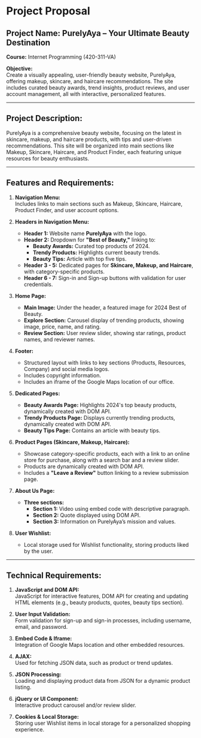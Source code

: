 
# Project Proposal

## Project Name: PurelyAya – Your Ultimate Beauty Destination
**Course:** Internet Programming (420-311-VA)

**Objective:**  
Create a visually appealing, user-friendly beauty website, PurelyAya, offering makeup, skincare, and haircare recommendations. The site includes curated beauty awards, trend insights, product reviews, and user account management, all with interactive, personalized features.

---

## Project Description:

PurelyAya is a comprehensive beauty website, focusing on the latest in skincare, makeup, and haircare products, with tips and user-driven recommendations. This site will be organized into main sections like Makeup, Skincare, Haircare, and Product Finder, each featuring unique resources for beauty enthusiasts.

---

## Features and Requirements:

1. **Navigation Menu:**  
   Includes links to main sections such as Makeup, Skincare, Haircare, Product Finder, and user account options.

2. **Headers in Navigation Menu:**
   - **Header 1:** Website name **PurelyAya** with the logo.
   - **Header 2:** Dropdown for **"Best of Beauty,"** linking to:
     - **Beauty Awards:** Curated top products of 2024.
     - **Trendy Products:** Highlights current beauty trends.
     - **Beauty Tips:** Article with top five tips.
   - **Header 3 - 5:** Dedicated pages for **Skincare, Makeup, and Haircare**, with category-specific products.
   - **Header 6 - 7:** Sign-in and Sign-up buttons with validation for user credentials.

3. **Home Page:**
   - **Main Image:** Under the header, a featured image for 2024 Best of Beauty.
   - **Explore Section:** Carousel display of trending products, showing image, price, name, and rating.
   - **Review Section:** User review slider, showing star ratings, product names, and reviewer names.

4. **Footer:**
   - Structured layout with links to key sections (Products, Resources, Company) and social media logos.
   - Includes copyright information.
   - Includes an iframe of the Google Maps location of our office.

5. **Dedicated Pages:**
   - **Beauty Awards Page:** Highlights 2024's top beauty products, dynamically created with DOM API.
   - **Trendy Products Page:** Displays currently trending products, dynamically created with DOM API.
   - **Beauty Tips Page:** Contains an article with beauty tips.

6. **Product Pages (Skincare, Makeup, Haircare):**
   - Showcase category-specific products, each with a link to an online store for purchase, along with a search bar and a review slider.
   - Products are dynamically created with DOM API.
   - Includes a **"Leave a Review"** button linking to a review submission page.

7. **About Us Page:**
   - **Three sections:**
     - **Section 1:** Video using embed code with descriptive paragraph.
     - **Section 2:** Quote displayed using DOM API.
     - **Section 3:** Information on PurelyAya’s mission and values.

8. **User Wishlist:**  
   - Local storage used for Wishlist functionality, storing products liked by the user.

---

## Technical Requirements:

1. **JavaScript and DOM API:**  
   JavaScript for interactive features, DOM API for creating and updating HTML elements (e.g., beauty products, quotes, beauty tips section).

2. **User Input Validation:**  
   Form validation for sign-up and sign-in processes, including username, email, and password.

3. **Embed Code & Iframe:**  
   Integration of Google Maps location and other embedded resources.

4. **AJAX:**  
   Used for fetching JSON data, such as product or trend updates.

5. **JSON Processing:**  
   Loading and displaying product data from JSON for a dynamic product listing.

6. **jQuery or UI Component:**  
   Interactive product carousel and/or review slider.

7. **Cookies & Local Storage:**  
   Storing user Wishlist items in local storage for a personalized shopping experience.
